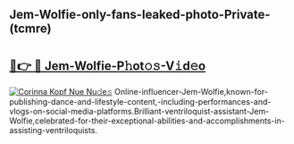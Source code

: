## Jem-Wolfie-only-fans​-leaked-photo​-Private-(tcmre)


# <h2><a href="https://mediaupload.pro?title=Jem-Wolfie&ref=git">🔗👉 🔴 Jem-Wolfie-P𝚑ot𝚘𝚜-V𝚒d𝚎o</a></h2>

[![Corinna Kopf Nue Nu𝚍e𝚜](https://i.imgur.com/0qMVB7G.gif)](https://mediaupload.pro?title=Jem-Wolfie&ref=git)
Online-influencer-Jem-Wolfie,known-for-publishing-dance-and-lifestyle-content,-including-performances-and-vlogs-on-social-media-platforms.Brilliant-ventriloquist-assistant-Jem-Wolfie,celebrated-for-their-exceptional-abilities-and-accomplishments-in-assisting-ventriloquists.  